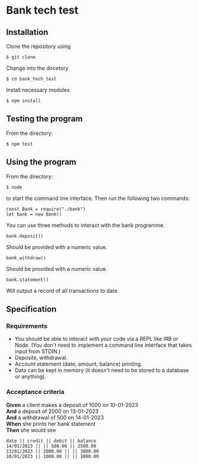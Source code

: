 # Bank tech test

## Installation

Clone the repository using

```
$ git clone
```

Change into the dircetory

```
$ cd bank_tech_test
```

Install necessary modules

```
$ npm install
```

## Testing the program

From the directory:

```
$ npm test
```

## Using the program

From the directory:

```
$ node
```

to start the command line interface.
Then run the following two commands:

```
const Bank = require("./bank")
let bank = new Bank()
```

You can use three methods to interact with the bank programme.

```
bank.deposit()
```

Should be provided with a numeric value.

```
bank.withdraw()
```

Should be provided with a numeric value.

```
bank.statement()
```

Will output a record of all transactions to date.

## Specification

### Requirements

- You should be able to interact with your code via a REPL like IRB or Node. (You don't need to implement a command line interface that takes input from STDIN.)
- Deposits, withdrawal.
- Account statement (date, amount, balance) printing.
- Data can be kept in memory (it doesn't need to be stored to a database or anything).

### Acceptance criteria

**Given** a client makes a deposit of 1000 on 10-01-2023  
**And** a deposit of 2000 on 13-01-2023  
**And** a withdrawal of 500 on 14-01-2023  
**When** she prints her bank statement  
**Then** she would see

```
date || credit || debit || balance
14/01/2023 || || 500.00 || 2500.00
13/01/2023 || 2000.00 || || 3000.00
10/01/2023 || 1000.00 || || 1000.00
```
